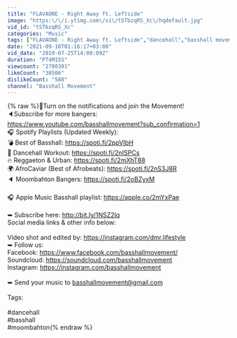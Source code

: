 ```yaml
---
title: "FLAVAONE - Right Away ft. Leftside"
image: "https:\/\/i.ytimg.com\/vi\/tSTbzqRS_Xc\/hqdefault.jpg"
vid_id: "tSTbzqRS_Xc"
categories: "Music"
tags: ["FLAVAONE - Right Away ft. Leftside","dancehall","basshall movement"]
date: "2021-09-10T01:16:17+03:00"
vid_date: "2019-07-25T14:00:09Z"
duration: "PT4M15S"
viewcount: "2780301"
likeCount: "38506"
dislikeCount: "588"
channel: "Basshall Movement"
---
```

{% raw %}🔔Turn on the notifications and join the Movement! <br />🔈Subscribe for more bangers: <a rel="nofollow" target="blank" href="https://www.youtube.com/basshallmovement?sub_confirmation=1">https://www.youtube.com/basshallmovement?sub_confirmation=1</a><br />🎧 Spotify Playlists (Updated Weekly):<br />💣 Best of Basshall: <a rel="nofollow" target="blank" href="https://spoti.fi/2ppVIbH">https://spoti.fi/2ppVIbH</a><br />🍑 Dancehall Workout: <a rel="nofollow" target="blank" href="https://spoti.fi/2nISPCs">https://spoti.fi/2nISPCs</a><br />🔥 Reggaeton &amp; Urban: <a rel="nofollow" target="blank" href="https://spoti.fi/2mXhT88">https://spoti.fi/2mXhT88</a><br />🌍 AfroCaviar (Best of Afrobeats):  <a rel="nofollow" target="blank" href="https://spoti.fi/2nS3J8R">https://spoti.fi/2nS3J8R</a><br />🔈 Moombahton Bangers: <a rel="nofollow" target="blank" href="https://spoti.fi/2oBZyxM">https://spoti.fi/2oBZyxM</a><br /><br />🎧 Apple Music Basshall playlist: <a rel="nofollow" target="blank" href="https://apple.co/2mYxPae">https://apple.co/2mYxPae</a><br /><br />➥ Subscribe here: <a rel="nofollow" target="blank" href="http://bit.ly/1NSZ2lq">http://bit.ly/1NSZ2lq</a><br />Social media links &amp; other info below:<br /><br />Video shot and edited by: <a rel="nofollow" target="blank" href="https://instagram.com/dmr.lifestyle">https://instagram.com/dmr.lifestyle</a><br />➥ Follow us:<br />Facebook: <a rel="nofollow" target="blank" href="https://www.facebook.com/basshallmovement/">https://www.facebook.com/basshallmovement/</a><br />Soundcloud: <a rel="nofollow" target="blank" href="https://soundcloud.com/basshallmovement">https://soundcloud.com/basshallmovement</a><br />Instagram: <a rel="nofollow" target="blank" href="https://instagram.com/basshallmovement">https://instagram.com/basshallmovement</a><br /><br />➥ Send your music to basshallmovement@gmail.com<br /><br />Tags:<br /><br />#dancehall<br />#basshall<br />#moombahton{% endraw %}
